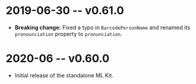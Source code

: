 # 2019-06-30 -- v0.61.0
- **Breaking change:** Fixed a typo in `BarcodePersonName` and renamed its `pronounciation` property to `pronunciation`.
# 2020-06 -- v0.60.0
- Initial release of the standalone ML Kit.

